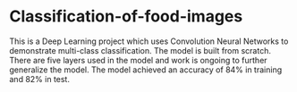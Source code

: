 # Classification-of-food-images
This is a Deep Learning project which uses Convolution Neural Networks to demonstrate multi-class classification. The model is built from scratch. There are five layers used in the model and work is ongoing to further generalize the model. The model achieved an accuracy of 84% in training and 82% in test.
